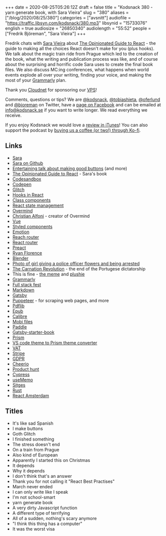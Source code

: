+++
date = 2020-08-25T05:26:12Z
draft = false
title = "Kodsnack 380 - yarn generate book, with Sara Vieira"
slug = "380"
aliases = ["/blog/2020/08/25/380"]
categories = ["avsnitt"]
audiofile = "https://traffic.libsyn.com/kodsnack/380.mp3"
libsynid = "15733076"
english = true
audiosize = "26850340"
audiolength = "55:52"
people = ["Fredrik Björeman", "Sara Vieira"]
+++

Fredrik chats with [Sara Vieira](https://iamsaravieira.com/) about [The Opinionated Guide to React](https://opinionatedreact.com/) - the guide to making all the choices React doesn't make for you (plus hooks). We talk about the magic train ride from Prague which led to the creation of the book, what the writing and publication process was like, and of course about the surprising and horrific code Sara uses to create the final book files. We also discuss MC:ing conferences, what happens when world events explode all over your writing, finding your voice, and making the most of your [Grammarly](https://www.grammarly.com/) plan.

Thank you [Cloudnet](http://www.cloudnet.se) for sponsoring our [VPS](http://en.wikipedia.org/wiki/Virtual_private_server)!

Comments, questions or tips? We are [@kodsnack](https://www.twitter.com/kodsnack), [@tobiashieta](https://www.twitter.com/tobiashieta), [@oferlund](https://www.twitter.com/oferlund) and [@bjoreman](https://www.twitter.com/bjoreman) on Twitter, have a [page on Facebook](https://www.facebook.com/kodsnack) and can be emailed at [info@kodsnack.se](mailto:info@kodsnack.se) if you want to write longer. We read everything we receive.

If you enjoy Kodsnack we would love a [review in iTunes](http://itunes.apple.com/se/podcast/kodsnack/id561631498?l=en)! You can also support the podcast by <a href="https://ko-fi.com/kodsnack" rel="payment">buying us a coffee (or two!) through Ko-fi</a>.

## Links ##
* [Sara](https://iamsaravieira.com/)
* [Sara on Github](https://github.com/SaraVieira)
* [Entertaining talk about making good buttons](https://www.youtube.com/watch?v=rACS3R8mqM0) (and more)
* [The Opinionated Guide to React](https://opinionatedreact.com/) - Sara's book
* [Codesandbox](https://codesandbox.io)
* [Codepen](https://codepen.io/)
* [Glitch](https://glitch.com/)
* [Hooks in React](https://reactjs.org/docs/hooks-intro.html)
* [Class components](https://reactjs.org/docs/components-and-props.html)
* [React state management](https://reactjs.org/docs/state-and-lifecycle.html)
* [Overmind](https://overmindjs.org/)
* [Christian Alfoni](https://christianalfoni.com/) - creator of Overmind
* [Vue](https://vuejs.org/)
* [Styled components](https://styled-components.com/)
* [Emotion](https://emotion.sh/docs/introduction)
* [Reach router](https://reach.tech/router/)
* [React router](https://reactrouter.com/)
* [Preact](https://preactjs.com/)
* [Ryan Florence](https://twitter.com/ryanflorence)
* [Blender](https://www.blender.org/)
* [Photo of girl giving a police officer flowers and being arrested](https://www.reddit.com/r/awfuleverything/comments/h0bhhw/girl_giving_flowers_gets_detained/)
* [The Carnation Revolution](https://en.wikipedia.org/wiki/Carnation_Revolution) - the end of the Portugese dictatorship
* This is fine - [the meme](https://www.theverge.com/2016/5/5/11592622/this-is-fine-meme-comic) and [plushie](https://topatoco.com/products/kcg-tfdog-plush)
* [Grammarly](https://www.grammarly.com/)
* [Full stack fest](https://2019.fullstackfest.com/)
* [Markdown](https://daringfireball.net/projects/markdown/)
* [Gatsby](https://www.gatsbyjs.com/)
* [Puppeteer](https://pptr.dev/) - for scraping web pages, and more
* [Pdflib](https://www.pdflib.com/)
* [Epub](https://en.wikipedia.org/wiki/EPUB)
* [Calibre](https://calibre-ebook.com/)
* [Mobi files](https://en.wikipedia.org/wiki/Mobipocket)
* [Paddle](https://paddle.com/)
* [Gatsby-starter-book](https://github.com/SaraVieira/gatsby-starter-book)
* [Prism](https://prismjs.com/index.html)
* [VS code theme to Prism theme converter](https://github.com/SaraVieira/prism-theme-converter)
* [VAT](https://en.wikipedia.org/wiki/Value-added_tax)
* [Stripe](https://en.wikipedia.org/wiki/Stripe_%28company%29)
* [GDPR](https://en.wikipedia.org/wiki/General_Data_Protection_Regulation)
* [Cheerio](https://cheerio.js.org/)
* [Product hunt](https://en.wikipedia.org/wiki/Product_Hunt)
* [Cypress](https://www.cypress.io/)
* [useMemo](https://reactjs.org/docs/hooks-reference.html#usememo)
* [Sitges](https://en.wikipedia.org/wiki/Sitges)
* [Rust](https://www.rust-lang.org/)
* [React Amsterdam](https://reactsummit.com/)

## Titles ##
* It's like sad Spanish
* I make buttons
* Goth Glitch
* I finished something
* The stress doesn't end
* On a train from Prague
* Also kind of European
* Apparently I started this on Christmas
* It depends
* Why it depends
* I don't think that's an answer
* Thank you for not calling it "React Best Practises"
* March never ended
* I can only write like I speak
* I'm not school-smart
* yarn generate book
* A very dirty Javascript function
* A different type of terrifying
* All of a sudden, nothing's scary anymore
* "I think this thing has a computer"
* It was the worst visa